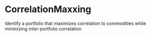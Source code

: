 # CorrelationMaxxing
Identify a portfolio that maximizes correlation to commodities while minimizing inter-portfolio correlation 
